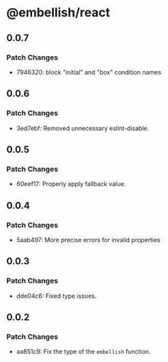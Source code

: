 # @embellish/react

## 0.0.7

### Patch Changes

- 7946320: block "initial" and "box" condition names

## 0.0.6

### Patch Changes

- 3ed7ebf: Removed unnecessary eslint-disable.

## 0.0.5

### Patch Changes

- 60eef17: Properly apply fallback value.

## 0.0.4

### Patch Changes

- 5aab497: More precise errors for invalid properties

## 0.0.3

### Patch Changes

- dde04c6: Fixed type issues.

## 0.0.2

### Patch Changes

- aa851c9: Fix the type of the `embellish` function.

